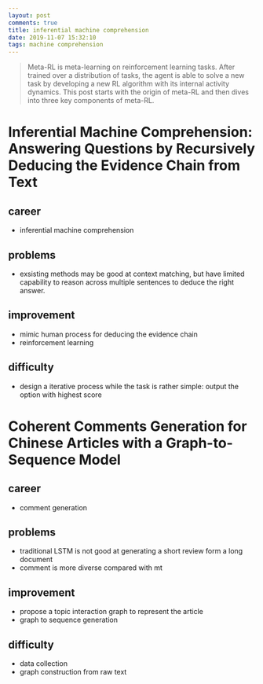 ```yaml
---
layout: post
comments: true
title: inferential machine comprehension
date: 2019-11-07 15:32:10
tags: machine comprehension
---
```


> Meta-RL is meta-learning on reinforcement learning tasks. After trained over a distribution of tasks, the agent is able to solve a new task by developing a new RL algorithm with its internal activity dynamics. This post starts with the origin of meta-RL and then dives into three key components of meta-RL.

<!--more-->

# Inferential Machine Comprehension: Answering Questions by Recursively Deducing the Evidence Chain from Text

## career
- inferential machine comprehension

## problems
- exsisting methods may be good at context matching, but have limited capability to reason across multiple sentences to deduce the right answer.

## improvement
- mimic human process for deducing the evidence chain
- reinforcement learning

## difficulty
- design a iterative process while the task is rather simple: output the option with highest score


# Coherent Comments Generation for Chinese Articles with a Graph-to-Sequence Model

## career
- comment generation

## problems
- traditional LSTM is not good at generating a short review form a long document
- comment is more diverse compared with mt

## improvement
- propose a topic interaction graph to represent the article
- graph to sequence  generation

## difficulty
- data collection
- graph construction from raw text





